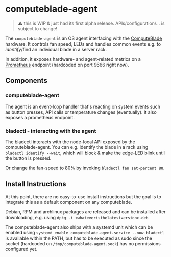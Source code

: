 # computeblade-agent
> :warning: this is WIP & just had its first alpha release. APIs/configuration/... is subject to change!

The `computeblade-agent` is an OS agent interfacing with the [ComputeBlade](http://computeblade.com) hardware.
It controls fan speed, LEDs and handles common events e.g.  to _identify_/find an individual blade in a server rack.

In addition, it exposes hardware- and agent-related metrics on a [Prometheus](http://prometheus.io) endpoint (hardcoded on port 9666 right now).


## Components

### computeblade-agent
The agent is an event-loop handler that's reacting on system events such as button presses, API calls or temperature changes (eventually).
It also exposes a prometheus endpoint.


### bladectl - interacting with the agent
The bladectl interacts with the node-local API exposed by the computeblade-agent.
You can e.g. identify the blade in a rack using `bladectl identify --wait`, which will block & make the edge-LED blink until the button is pressed.

Or change the fan-speed to 80% by invoking `bladectl fan set-percent 80`.

## Install Instructions
At this point, there are no easy-to-use install instructions but the goal is to integrate this as a default component on any computeblade.

Debian, RPM and archlinux packages are released and can be installed after downloading, e.g. using `dpkg -i <whateveristhelatestversion>.deb`

The computeblade-agent also ships with a systemd unit which can be enabled using `systemd enable computeblade-agent.service --now`.
`bladectl` is available within the PATH, but has to be executed as sudo since the socket (hardcoded on `/tmp/computeblade-agent.sock`) has no permissions configured yet.
